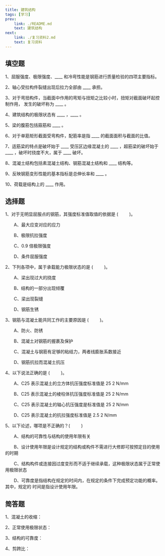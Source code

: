 ```yaml
---
title: 建筑结构
tags: [学习]
prev: 
    link: ./README.md
    text: 建筑结构
next: 
    link: ./复习资料2.md
    text: 复习资料
---
```


## 填空题

1、屈服强度、极限强度、____ 和冷弯性能是钢筋进行质量检验的四项主要指标。 

2、轴心受拉构件裂缝出现后拉力全部由 ____ 承担。

3、对于弯扭构件，当截面中作用的弯矩与扭矩之比较小时，扭矩对截面破坏起控制作用， 发生的破坏称为 ____ 。 

4、建筑结构的极限状态有 ____ ，____ 。 

5、梁的腹筋包括箍筋和 ____ 。 

6、对于单筋矩形截面受弯构件，配筋率是指 ____ 的截面面积与截面的比值。 

7、适筋梁的特点是破坏始于 ____ 受压区边缘混凝土的 ____ ，超筋梁的破坏始于 ____ ，破坏时挠度不大，属于 ____ 破坏。 

8、混凝土结构包括素混凝土结构、钢筋混凝土结构和 ____ 结构等。 

9、反映钢筋变形性能的基本指标是总伸长率和 ____ 。 

10、荷载是结构上的 ____ 作用。 

## 选择题

1、对于无明显屈服点的钢筋，其强度标准值取值的依据是 ( &emsp;&emsp; )。 

&emsp;&emsp;A、最大应变对应的应力

&emsp;&emsp;B、极限抗拉强度 

&emsp;&emsp;C、0.9 倍极限强度 

&emsp;&emsp;D、条件屈服强度 

2、下列各项中，属于承载能力极限状态的是 ( &emsp;&emsp; )。 

&emsp;&emsp;A、梁出现过大的挠度 

&emsp;&emsp;B、结构的一部分出现倾覆 

&emsp;&emsp;C、梁出现裂缝 

&emsp;&emsp;D、钢筋生锈 

3、钢筋与混凝土能共同工作的主要原因是 ( &emsp;&emsp; )。 

&emsp;&emsp;A、防火、防锈 

&emsp;&emsp;B、混凝土对钢筋的握裹及保护 

&emsp;&emsp;C、混凝土与钢筋有足够的粘结力，两者线膨胀系数接近 

&emsp;&emsp;D、钢筋抗拉而混凝土抗压 

4、以下说法正确的是 ( &emsp;&emsp; )。

&emsp;&emsp;A、C25 表示混凝土的立方体抗压强度标准值是 25 2 N/mm 

&emsp;&emsp;B、C25 表示混凝土的棱柱体抗压强度标准值是 25 2 N/mm 

&emsp;&emsp;C、C25 表示混凝土的轴心抗压强度是标准值是 25 2 N/mm 

&emsp;&emsp;D、C25 表示混凝土的抗拉强度标准值是 2.5 2 N/mm 

5、以下论述，哪项是不正确的？( &emsp;&emsp; ) 

&emsp;&emsp;A、结构的可靠性与结构的使用年限有关 

&emsp;&emsp;B、设计使用年限是设计规定的结构或构件不需进行大修即可按预定目的使用的时期 

&emsp;&emsp;C、结构构件或连接因过度变形而不适于继续承载，这种极限状态属于正常使用极限状态 

&emsp;&emsp;D、可靠度是指结构在规定的时间内，在规定的条件下完成预定功能的概率。其中，规定的 时间是指设计使用年限。

## 简答题

1、混凝土的收缩： 

2、正常使用极限状态： 

3、结构的可靠度： 

4、剪跨比：
